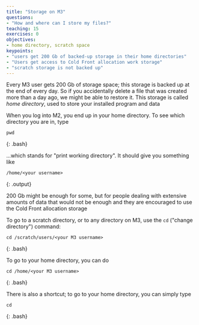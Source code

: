 ```yaml
---
title: "Storage on M3"
questions:
- "How and where can I store my files?"
teaching: 15
exercises: 0
objectives:
- home directory, scratch space
keypoints:
- "users get 200 Gb of backed-up storage in their home directories"
- "Users get access to Cold Front allocation work storage"
- "scratch storage is not backed up"
---
```


Every M3 user gets 200 Gb of storage space; this storage is backed up at the end of every day. So if you accidentally delete a file that was created more than a day ago, we might be able to restore it. This storage is called *home directory*, used to store your installed program and data

When you log into M2, you end up in your home directory. To see which directory you are in, type 

~~~
pwd
~~~
{: .bash}

...which stands for "print working directory". It should give you something like

~~~
/home/<your username>
~~~
{: .output}

200 Gb might be enough for some, but for people dealing with extensive amounts of data that would not be enough and they are encouraged to use the Cold Front allocation storage

To go to a scratch directory, or to any directory on M3, use the `cd` ("change directory") command:

~~~
cd /scratch/users/<your M3 username>
~~~
{: .bash}
 
To go to your home directory, you can do

~~~
cd /home/<your M3 username>
~~~
{: .bash}

There is also a shortcut; to go to your home directory, you can simply type

~~~
cd
~~~
{: .bash}

